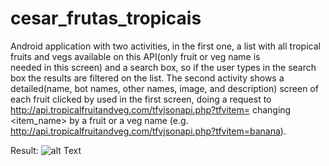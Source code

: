 # cesar_frutas_tropicais
Android application with two activities, in the first one, a list with all tropical fruits and vegs available on this API(only fruit or veg name is  
needed in this screen) and a search box, so if the user types in the search box the results are filtered on the list. The second activity shows a  
detailed(name, bot names, other names, image, and description) screen of each fruit clicked by used in the first screen, doing a request to  
http://api.tropicalfruitandveg.com/tfvjsonapi.php?tfvitem=<item name> changing <item_name> by a fruit or a veg name (e.g.  
http://api.tropicalfruitandveg.com/tfvjsonapi.php?tfvitem=banana).

Result:
![alt Text](https://github.com/amandabrelaz/cesar_frutas_tropicais/blob/master/imagens/app.gif)
